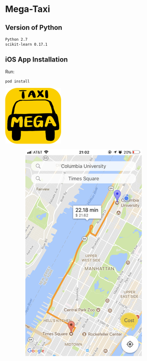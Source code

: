 # Mega-Taxi

## Version of Python

    Python 2.7
	scikit-learn 0.17.1
	
## iOS App Installation

Run:

    pod install

![](https://github.com/DtMoon/Mega-Taxi/blob/master/MegaTaxi/MegaTaxi/Supporting%20Files/Assets.xcassets/AppIcon.appiconset/MegaTaxiIcon-1.png)
<div align=center><img width="375" height="667" src="https://github.com/DtMoon/Mega-Taxi/blob/master/MegaTaxi/screenshot.png"/>
